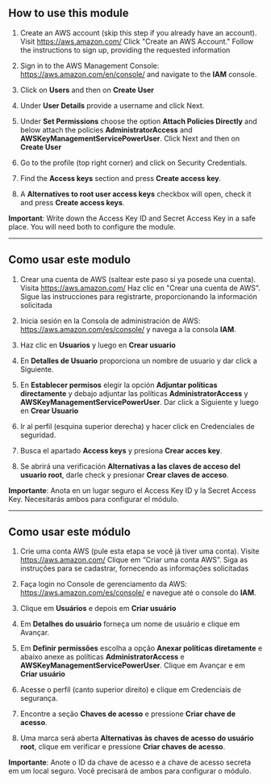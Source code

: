 
## How to use this module

1. Create an AWS account (skip this step if you already have an account). Visit https://aws.amazon.com/ Click "Create an AWS Account." Follow the instructions to sign up, providing the requested information

2. Sign in to the AWS Management Console: https://aws.amazon.com/en/console/ and navigate to the **IAM** console.

3. Click on **Users** and then on **Create User**

4. Under **User Details** provide a username and click Next.

5. Under **Set Permissions** choose the option **Attach Policies Directly** and below attach the policies **AdministratorAccess** and **AWSKeyManagementServicePowerUser**. Click Next and then on **Create User**

6. Go to the profile (top right corner) and click on Security Credentials.

7. Find the **Access keys** section and press **Create access key**.

8. A **Alternatives to root user access keys** checkbox will open, check it and press **Create access keys**.

**Important**: Write down the Access Key ID and Secret Access Key in a safe place. You will need both to configure the module.



---
## Como usar este modulo

1. Crear una cuenta de AWS (saltear este paso si ya posede una cuenta). Visita https://aws.amazon.com/ Haz clic en "Crear una cuenta de AWS". Sigue las instrucciones para registrarte, proporcionando la información solicitada

2. Inicia sesión en la Consola de administración de AWS: https://aws.amazon.com/es/console/ y navega a la consola **IAM**.

3. Haz clic en **Usuarios** y luego en **Crear usuario**

4. En **Detalles de Usuario** proporciona un nombre de usuario y dar click a Siguiente.

5. En **Establecer permisos** elegir la opción **Adjuntar políticas directamente** y debajo adjuntar las políticas **AdministratorAccess** y **AWSKeyManagementServicePowerUser**. Dar click a Siguiente y luego en **Crear Usuario**

6. Ir al perfil (esquina superior derecha) y hacer click en Credenciales de seguridad.

7. Busca el apartado **Access keys** y presiona **Crear acces key**. 

8. Se abrirá una verificación **Alternativas a las claves de acceso del usuario root**, darle check y presionar **Crear claves de acceso**.

**Importante**: Anota en un lugar seguro el Access Key ID y la Secret Access Key. Necesitarás ambos para configurar el módulo.

---

## Como usar este módulo

1. Crie uma conta AWS (pule esta etapa se você já tiver uma conta). Visite https://aws.amazon.com/ Clique em “Criar uma conta AWS”. Siga as instruções para se cadastrar, fornecendo as informações solicitadas

2. Faça login no Console de gerenciamento da AWS: https://aws.amazon.com/es/console/ e navegue até o console do **IAM**.

3. Clique em **Usuários** e depois em **Criar usuário**

4. Em **Detalhes do usuário** forneça um nome de usuário e clique em Avançar.

5. Em **Definir permissões** escolha a opção **Anexar políticas diretamente** e abaixo anexe as políticas **AdministratorAccess** e **AWSKeyManagementServicePowerUser**. Clique em Avançar e em **Criar usuário**

6. Acesse o perfil (canto superior direito) e clique em Credenciais de segurança.

7. Encontre a seção **Chaves de acesso** e pressione **Criar chave de acesso**.

8. Uma marca será aberta **Alternativas às chaves de acesso do usuário root**, clique em verificar e pressione **Criar chaves de acesso**.

**Importante**: Anote o ID da chave de acesso e a chave de acesso secreta em um local seguro. Você precisará de ambos para configurar o módulo.